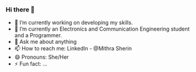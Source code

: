 ### Hi there 👋

- 🔭 I’m currently working on developing my skills.
- 🌱 I’m currently an Electronics and Communication Engineering student and a Programmer.
- 💬 Ask me about anything
- 📫 How to reach me: LinkedIn - @Mithra Sherin
- 😄 Pronouns: She/Her
- ⚡ Fun fact: ...
